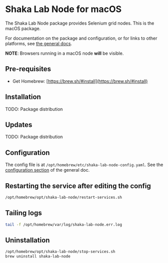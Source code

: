 # Shaka Lab Node for macOS

The Shaka Lab Node package provides Selenium grid nodes.
This is the macOS package.

For documentation on the package and configuration, or for links to other
platforms, see [the general docs](../README.md#readme).

**NOTE**: Browsers running in a macOS node **will** be visible.

## Pre-requisites

 - Get Homebrew: [https://brew.sh/#install](https://brew.sh/#install)

## Installation

TODO: Package distribution

## Updates

TODO: Package distribution

## Configuration

The config file is at `/opt/homebrew/etc/shaka-lab-node-config.yaml`.
See the [configuration section](../README.md#configuration) of the general doc.

## Restarting the service after editing the config

```sh
/opt/homebrew/opt/shaka-lab-node/restart-services.sh
```

## Tailing logs

```sh
tail -f /opt/homebrew/var/log/shaka-lab-node.err.log
```

## Uninstallation

```sh
/opt/homebrew/opt/shaka-lab-node/stop-services.sh
brew uninstall shaka-lab-node
```
